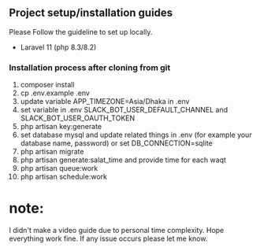 ## Project setup/installation guides
Please Follow the guideline to set up locally.

- Laravel 11 (php 8.3/8.2)

### Installation process after cloning from git

1. composer install
2. cp .env.example .env
3. update variable APP_TIMEZONE=Asia/Dhaka in .env
4. set variable in .env
   SLACK_BOT_USER_DEFAULT_CHANNEL and
   SLACK_BOT_USER_OAUTH_TOKEN
5. php artisan key:generate
6. set database mysql and update related things in .env (for example your database name, password) or set DB_CONNECTION=sqlite
7. php artisan migrate
8. php artisan generate:salat_time and provide time for each waqt
9. php artisan queue:work
10. php artisan schedule:work

# note:
I didn't make a video guide due to personal time complexity.
Hope everything work fine. If any issue occurs please let me know.
